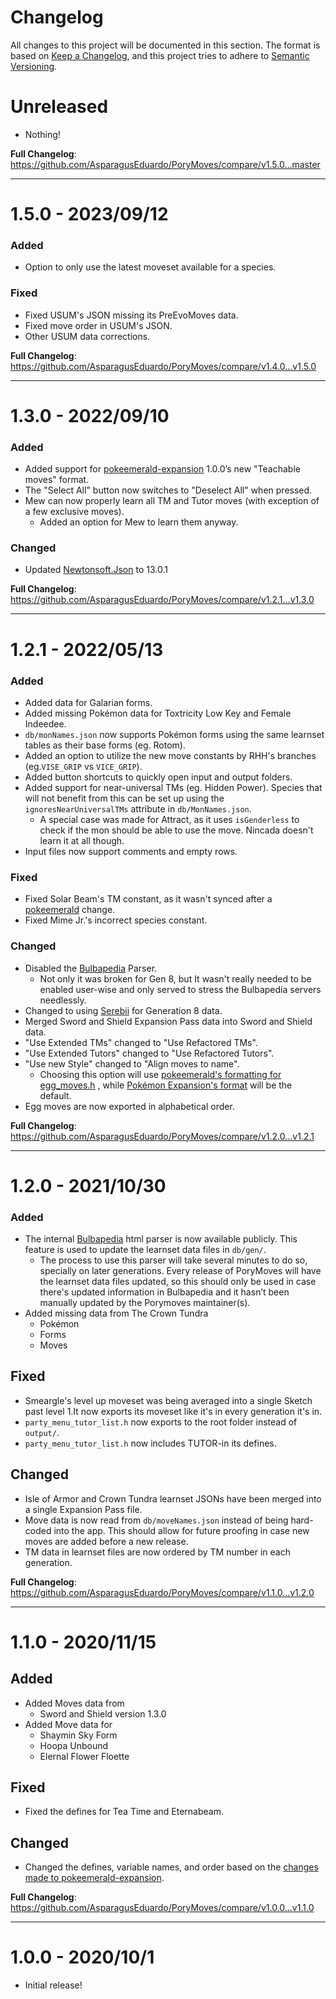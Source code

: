 # Changelog

All changes to this project will be documented in this section. The format is based on [Keep a Changelog](https://keepachangelog.com/en/1.0.0/), and this project tries to adhere to [Semantic Versioning](https://semver.org/spec/v2.0.0.html).

# Unreleased

- Nothing!

**Full Changelog**: https://github.com/AsparagusEduardo/PoryMoves/compare/v1.5.0...master

***

# 1.5.0 - 2023/09/12

### Added
- Option to only use the latest moveset available for a species. 

### Fixed
- Fixed USUM's JSON missing its PreEvoMoves data.
- Fixed move order in USUM's JSON.
- Other USUM data corrections.

**Full Changelog**: https://github.com/AsparagusEduardo/PoryMoves/compare/v1.4.0...v1.5.0

***

# 1.3.0 - 2022/09/10

### Added
- Added support for [pokeemerald-expansion](https://github.com/rh-hideout/pokeemerald-expansion) 1.0.0’s new "Teachable moves" format.
- The "Select All" button now switches to "Deselect All" when pressed.
- Mew can now properly learn all TM and Tutor moves (with exception of a few exclusive moves).
  - Added an option for Mew to learn them anyway.
### Changed
- Updated [Newtonsoft.Json](https://www.newtonsoft.com/json) to 13.0.1

**Full Changelog**: https://github.com/AsparagusEduardo/PoryMoves/compare/v1.2.1...v1.3.0

***

# 1.2.1 - 2022/05/13

### Added
- Added data for Galarian forms.
- Added missing Pokémon data for Toxtricity Low Key and Female Indeedee.
- `db/monNames.json` now supports Pokémon forms using the same learnset tables as their base forms (eg. Rotom).
- Added an option to utilize the new move constants by RHH's branches (eg.`VISE_GRIP` vs `VICE_GRIP`).
- Added button shortcuts to quickly open input and output folders.
- Added support for near-universal TMs (eg. Hidden Power). Species that will not benefit from this can be set up using the `ignoresNearUniversalTMs` attribute in `db/MonNames.json`.
  - A special case was made for Attract, as it uses `isGenderless` to check if the mon should be able to use the move. Nincada doesn't learn it at all though.
- Input files now support comments and empty rows.

### Fixed
- Fixed Solar Beam's TM constant, as it wasn't synced after a [pokeemerald](https://github.com/pret/pokeemerald) change.
- Fixed Mime Jr.'s incorrect species constant.

### Changed
- Disabled the [Bulbapedia](https://bulbapedia.bulbagarden.net/wiki/List_of_Pok%C3%A9mon_by_National_Pok%C3%A9dex_number) Parser.
  - Not only it was broken for Gen 8, but It wasn't really needed to be enabled user-wise and only served to stress the Bulbapedia servers needlessly.
- Changed to using [Serebii](https://serebii.net/pokemon/) for Generation 8 data.
- Merged Sword and Shield Expansion Pass data into Sword and Shield data.
- "Use Extended TMs" changed to "Use Refactored TMs".
- "Use Extended Tutors" changed to "Use Refactored Tutors".
- "Use new Style" changed to "Align moves to name".
  - Choosing this option will use [pokeemerald's formatting for egg_moves.h](https://github.com/pret/pokeemerald/blob/master/src/data/pokemon/egg_moves.h) , while [Pokémon Expansion's format](https://github.com/rh-hideout/pokeemerald-expansion/blob/master/src/data/pokemon/egg_moves.h) will be the default.
- Egg moves are now exported in alphabetical order.

**Full Changelog**: https://github.com/AsparagusEduardo/PoryMoves/compare/v1.2.0...v1.2.1

***

# 1.2.0 - 2021/10/30

### Added
- The internal [Bulbapedia](https://bulbapedia.bulbagarden.net/wiki/List_of_Pok%C3%A9mon_by_National_Pok%C3%A9dex_number) html parser is now available publicly. This feature is used to update the learnset data files in `db/gen/`.
  - The process to use this parser will take several minutes to do so, specially on later generations. Every release of PoryMoves will have the learnset data files updated, so this should only be used in case there's updated information in Bulbapedia and it hasn’t been manually updated by the Porymoves maintainer(s).
- Added missing data from The Crown Tundra
  - Pokémon
  - Forms
  - Moves
## Fixed
- Smeargle's level up moveset was being averaged into a single Sketch past level 1.It now exports its moveset like it's in every generation it's in.
- `party_menu_tutor_list.h` now exports to the root folder instead of `output/`.
- `party_menu_tutor_list.h` now includes TUTOR-in its defines.

## Changed
- Isle of Armor and Crown Tundra learnset JSONs have been merged into a single Expansion Pass file.
- Move data is now read from `db/moveNames.json` instead of being hard-coded into the app. This should allow for future proofing in case new moves are added before a new release.
- TM data in learnset files are now ordered by TM number in each generation.

**Full Changelog**: https://github.com/AsparagusEduardo/PoryMoves/compare/v1.1.0...v1.2.0

***

# 1.1.0 - 2020/11/15

## Added
- Added Moves data from
  - Sword and Shield version 1.3.0
- Added Move data for
  - Shaymin Sky Form
  - Hoopa Unbound
  - Elernal Flower Floette

## Fixed
- Fixed the defines for Tea Time and Eternabeam.

## Changed
- Changed the defines, variable names, and order based on the [changes made to pokeemerald-expansion](https://github.com/rh-hideout/pokeemerald-expansion/commit/c91fba03101a88e37485691bb4f5fe3d5939fe7d).

**Full Changelog**: https://github.com/AsparagusEduardo/PoryMoves/compare/v1.0.0...v1.1.0

***

# 1.0.0 - 2020/10/1

- Initial release!
